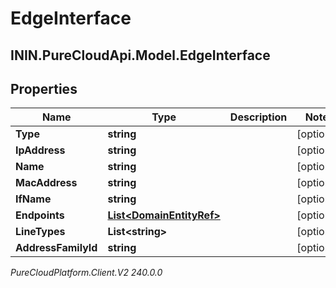 # EdgeInterface

## ININ.PureCloudApi.Model.EdgeInterface

## Properties

|Name | Type | Description | Notes|
|------------ | ------------- | ------------- | -------------|
| **Type** | **string** |  | [optional] |
| **IpAddress** | **string** |  | [optional] |
| **Name** | **string** |  | [optional] |
| **MacAddress** | **string** |  | [optional] |
| **IfName** | **string** |  | [optional] |
| **Endpoints** | [**List&lt;DomainEntityRef&gt;**](DomainEntityRef) |  | [optional] |
| **LineTypes** | **List&lt;string&gt;** |  | [optional] |
| **AddressFamilyId** | **string** |  | [optional] |



_PureCloudPlatform.Client.V2 240.0.0_
